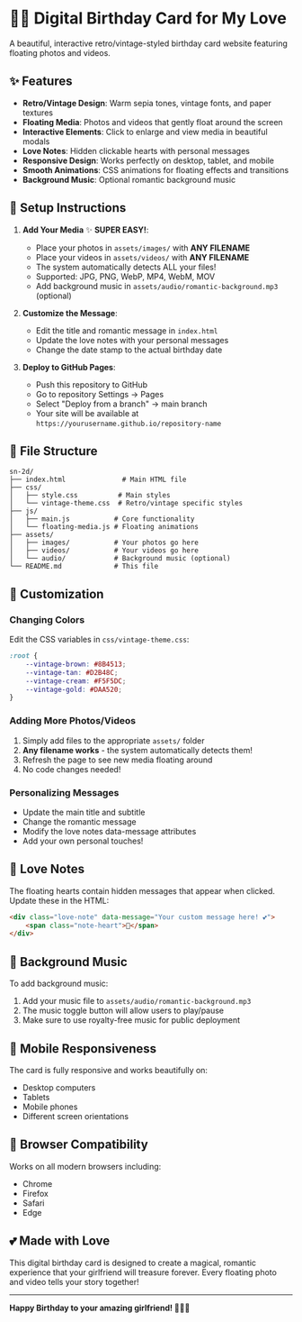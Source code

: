# 🎂💕 Digital Birthday Card for My Love

A beautiful, interactive retro/vintage-styled birthday card website featuring floating photos and videos.

## ✨ Features

- **Retro/Vintage Design**: Warm sepia tones, vintage fonts, and paper textures
- **Floating Media**: Photos and videos that gently float around the screen
- **Interactive Elements**: Click to enlarge and view media in beautiful modals
- **Love Notes**: Hidden clickable hearts with personal messages
- **Responsive Design**: Works perfectly on desktop, tablet, and mobile
- **Smooth Animations**: CSS animations for floating effects and transitions
- **Background Music**: Optional romantic background music

## 🚀 Setup Instructions

1. **Add Your Media** ✨ **SUPER EASY!**:
   - Place your photos in `assets/images/` with **ANY FILENAME**
   - Place your videos in `assets/videos/` with **ANY FILENAME**
   - The system automatically detects ALL your files!
   - Supported: JPG, PNG, WebP, MP4, WebM, MOV
   - Add background music in `assets/audio/romantic-background.mp3` (optional)

2. **Customize the Message**:
   - Edit the title and romantic message in `index.html`
   - Update the love notes with your personal messages
   - Change the date stamp to the actual birthday date

3. **Deploy to GitHub Pages**:
   - Push this repository to GitHub
   - Go to repository Settings → Pages
   - Select "Deploy from a branch" → main branch
   - Your site will be available at `https://yourusername.github.io/repository-name`

## 📁 File Structure

```
sn-2d/
├── index.html              # Main HTML file
├── css/
│   ├── style.css          # Main styles
│   └── vintage-theme.css  # Retro/vintage specific styles
├── js/
│   ├── main.js           # Core functionality
│   └── floating-media.js # Floating animations
├── assets/
│   ├── images/           # Your photos go here
│   ├── videos/           # Your videos go here
│   └── audio/            # Background music (optional)
└── README.md             # This file
```

## 🎨 Customization

### Changing Colors
Edit the CSS variables in `css/vintage-theme.css`:
```css
:root {
    --vintage-brown: #8B4513;
    --vintage-tan: #D2B48C;
    --vintage-cream: #F5F5DC;
    --vintage-gold: #DAA520;
}
```

### Adding More Photos/Videos
1. Simply add files to the appropriate `assets/` folder
2. **Any filename works** - the system automatically detects them!
3. Refresh the page to see new media floating around
4. No code changes needed!

### Personalizing Messages
- Update the main title and subtitle
- Change the romantic message
- Modify the love notes data-message attributes
- Add your own personal touches!

## 💝 Love Notes

The floating hearts contain hidden messages that appear when clicked. Update these in the HTML:
```html
<div class="love-note" data-message="Your custom message here! 💕">
    <span class="note-heart">💝</span>
</div>
```

## 🎵 Background Music

To add background music:
1. Add your music file to `assets/audio/romantic-background.mp3`
2. The music toggle button will allow users to play/pause
3. Make sure to use royalty-free music for public deployment

## 📱 Mobile Responsiveness

The card is fully responsive and works beautifully on:
- Desktop computers
- Tablets
- Mobile phones
- Different screen orientations

## 🌟 Browser Compatibility

Works on all modern browsers including:
- Chrome
- Firefox
- Safari
- Edge

## 💕 Made with Love

This digital birthday card is designed to create a magical, romantic experience that your girlfriend will treasure forever. Every floating photo and video tells your story together!

---

**Happy Birthday to your amazing girlfriend! 🎂✨💕**
